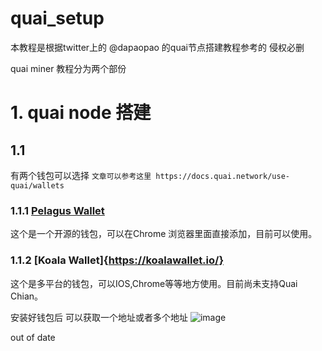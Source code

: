 # quai_setup
本教程是根据twitter上的 @dapaopao 的quai节点搭建教程参考的 侵权必删

quai miner 教程分为两个部份

# 1. quai node 搭建
## 1.1
有两个钱包可以选择
`文章可以参考这里 https://docs.quai.network/use-quai/wallets` 
### 1.1.1 [Pelagus Wallet](https://taho.xyz/)
这个是一个开源的钱包，可以在Chrome 浏览器里面直接添加，目前可以使用。

### 1.1.2 [Koala Wallet]{https://koalawallet.io/}
这个是多平台的钱包，可以IOS,Chrome等等地方使用。目前尚未支持Quai Chian。

安装好钱包后 可以获取一个地址或者多个地址
![image](https://github.com/Panbbbbbb/quai_setup/assets/20742832/82ab3db9-b0c6-476e-8402-9d2ce60e9545)

out of date
